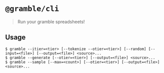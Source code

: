 # `@gramble/cli`

> Run your gramble spreadsheets!

## Usage

```shell
$ gramble --itier=<tier> [--tokenize --otier=<tier>] [--random] [--input=<file>] [--output=<file>] <source>...
$ gramble --generate [--otier=<tier>] [--output=<file>] <source>...
$ gramble --sample [--max=<count>] [--otier=<tier>] [--output=<file>] <source>...
```
